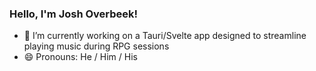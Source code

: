 ### Hello, I'm Josh Overbeek!

<!--
**JooshO/JooshO** is a ✨ _special_ ✨ repository because its `README.md` (this file) appears on your GitHub profile.
-->


- 🔭 I’m currently working on a Tauri/Svelte app designed to streamline playing music during RPG sessions
- 😄 Pronouns: He / Him / His
